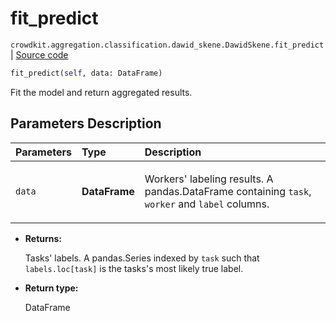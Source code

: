 # fit_predict
`crowdkit.aggregation.classification.dawid_skene.DawidSkene.fit_predict` | [Source code](https://github.com/Toloka/crowd-kit/blob/v1.2.0/crowdkit/aggregation/classification/dawid_skene.py#L206)

```python
fit_predict(self, data: DataFrame)
```

Fit the model and return aggregated results.

## Parameters Description

| Parameters | Type | Description |
| :----------| :----| :-----------|
`data`|**DataFrame**|<p>Workers&#x27; labeling results. A pandas.DataFrame containing `task`, `worker` and `label` columns.</p>

* **Returns:**

  Tasks' labels.
A pandas.Series indexed by `task` such that `labels.loc[task]`
is the tasks's most likely true label.

* **Return type:**

  DataFrame
